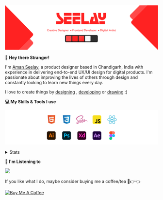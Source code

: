 [![banner](./images/seelay.svg)](https://www.seelay.in)

**👋 Hey there Stranger!**

I'm [Aman Seelay](https://www.seelay.in), a product designer based in Chandigarh, India with experience in delivering end-to-end UX/UI design for digital products. I'm passionate about improving the lives of others through design and constantly looking to learn new things every day.

I love to create things by [designing](https://www.seelay.in/#work) , [developing](https://www.seelay.in/#projects) or [drawing](https://art.seelay.in) :)

**💻 My Skills & Tools I use**

[![banner](./images/skills&tools.svg)](https://www.seelay.in/about)

<details>
  <summary>Stats</summary>

---

<!--START_SECTION:waka-->
![Profile Views](http://img.shields.io/badge/Profile%20Views-135-blue)

**🐱 My GitHub Data** 

> 🏆 256 Contributions in the Year 2022
 > 
> 📦 644.2 kB Used in GitHub's Storage 
 > 
> 💼 Opted to Hire
 > 
> 📜 2 Public Repositories 
 > 
> 🔑 34 Private Repositories  
 > 
**I'm a Night 🦉** 

```text
🌞 Morning    138 commits    ████░░░░░░░░░░░░░░░░░░░░░   15.83% 
🌆 Daytime    142 commits    ████░░░░░░░░░░░░░░░░░░░░░   16.28% 
🌃 Evening    280 commits    ████████░░░░░░░░░░░░░░░░░   32.11% 
🌙 Night      312 commits    █████████░░░░░░░░░░░░░░░░   35.78%

```
📅 **I'm Most Productive on Monday** 

```text
Monday       158 commits    ████░░░░░░░░░░░░░░░░░░░░░   18.12% 
Tuesday      95 commits     ██░░░░░░░░░░░░░░░░░░░░░░░   10.89% 
Wednesday    110 commits    ███░░░░░░░░░░░░░░░░░░░░░░   12.61% 
Thursday     154 commits    ████░░░░░░░░░░░░░░░░░░░░░   17.66% 
Friday       113 commits    ███░░░░░░░░░░░░░░░░░░░░░░   12.96% 
Saturday     118 commits    ███░░░░░░░░░░░░░░░░░░░░░░   13.53% 
Sunday       124 commits    ███░░░░░░░░░░░░░░░░░░░░░░   14.22%

```


📊 **This Week I Spent My Time On** 

```text
⌚︎ Time Zone: Asia/Kolkata

💬 Programming Languages: 
Other                    5 hrs 3 mins        ████████████░░░░░░░░░░░░░   48.11% 
JavaScript               4 hrs 19 mins       ██████████░░░░░░░░░░░░░░░   41.17% 
JSON                     44 mins             █░░░░░░░░░░░░░░░░░░░░░░░░   7.1% 
YAML                     17 mins             ░░░░░░░░░░░░░░░░░░░░░░░░░   2.85% 
Markdown                 4 mins              ░░░░░░░░░░░░░░░░░░░░░░░░░   0.7%

🔥 Editors: 
VS Code                  5 hrs 3 mins        ████████████░░░░░░░░░░░░░   50.13% 
Browser                  5 hrs 2 mins        ████████████░░░░░░░░░░░░░   49.87%

💻 Operating System: 
Windows                  7 hrs 34 mins       █████████████████████████   100.0%

```

**I Mostly Code in JavaScript** 

```text
JavaScript               27 repos            ███████████████████░░░░░░   77.14% 
TypeScript               8 repos             █████░░░░░░░░░░░░░░░░░░░░   22.86%

```



 Last Updated on 18/08/2022 06:52:27 UTC
<!--END_SECTION:waka-->

---

 </details>

**🎵 I'm Listening to**

<object data="https://now-play.vercel.app/api/generate?uid=7a17a86e-d6b7-43b5-8d9c-1d6dae42a779" >

  <img src="https://now-play.vercel.app/api/generate?uid=7a17a86e-d6b7-43b5-8d9c-1d6dae42a779" />

</object>

If you like what I do, maybe consider buying me a coffee/tea 🥺👉👈

<a href="https://www.buymeacoffee.com/seelay" target="_blank"><img src="https://cdn.buymeacoffee.com/buttons/v2/default-red.png" alt="Buy Me A Coffee" width="150" ></a>
